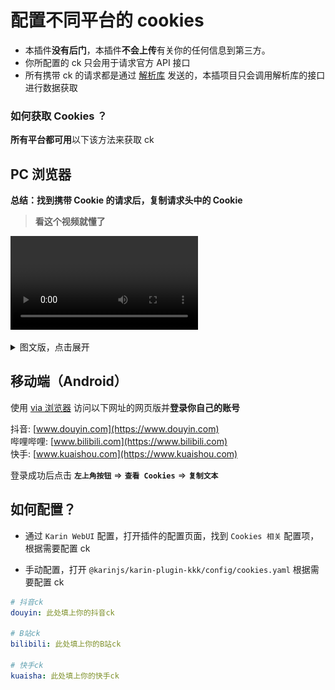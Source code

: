 # 配置不同平台的 cookies

* 本插件**没有后门**，本插件**不会上传**有关你的任何信息到第三方。
* 你所配置的 ck 只会用于请求官方 API 接口
* 所有携带 ck 的请求都是通过 [解析库](https://github.com/ikenxuan/amagi) 发送的，本插项目只会调用解析库的接口进行数据获取

### 如何获取 Cookies ？

**所有平台都可用**以下该方法来获取 ck

## PC 浏览器

**总结：找到携带 Cookie 的请求后，复制请求头中的 Cookie**

> **看这个视频就懂了**

<video src="../../public/video.mp4" controls>观看视频教程</video>

<details>
<summary>图文版，点击展开</summary>

找到携带 Cookie 的请求复制请求头中的 Cookie

![img](../../public/intro/pic1.jpg)

</details>

## 移动端（Android）

使用 [via 浏览器](https://res.viayoo.com/v1/via-release-cn.apk) 访问以下网址的网页版并**登录你自己的账号**

抖音: [www.douyin.com](https://www.douyin.com)  
哔哩哔哩: [www.bilibili.com](https://www.bilibili.com)  
快手: [www.kuaishou.com](https://www.kuaishou.com)

登录成功后点击 **`左上角按钮`** => **`查看 Cookies`** => **`复制文本`**

## 如何配置？

* 通过 `Karin WebUI` 配置，打开插件的配置页面，找到 `Cookies 相关` 配置项，根据需要配置 ck  

* 手动配置，打开 `@karinjs/karin-plugin-kkk/config/cookies.yaml` 根据需要配置 ck  

```yaml
# 抖音ck
douyin: 此处填上你的抖音ck

# B站ck
bilibili: 此处填上你的B站ck

# 快手ck
kuaisha: 此处填上你的快手ck
```
